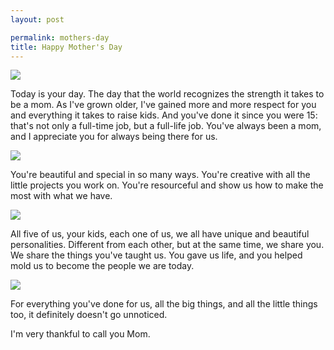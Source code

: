 ```yaml
---
layout: post

permalink: mothers-day
title: Happy Mother's Day
---
```


![][image-1]

Today is your day. The day that the world recognizes the strength it takes to be a mom. As I've grown older, I've gained more and more respect for you and everything it takes to raise kids. And you've done it since you were 15: that's not only a full-time job, but a full-life job. You've always been a mom, and I appreciate you for always being there for us.

![][image-2]

You're beautiful and special in so many ways. You're creative with all the little projects you work on. You're resourceful and show us how to make the most with what we have.

![][image-3]

All five of us, your kids, each one of us, we all have unique and beautiful personalities. Different from each other, but at the same time, we share you. We share the things you've taught us. You gave us life, and you helped mold us to become the people we are today.

![][image-4]

For everything you've done for us, all the big things, and all the little things too, it definitely doesn't go unnoticed.

I'm very thankful to call you Mom.


[image-1]:	https://i.imgur.com/3Mqw4U8.jpg
[image-2]:	https://i.imgur.com/XQZZh69.jpg
[image-3]:	https://i.imgur.com/5EEaNye.jpg
[image-4]:	https://i.imgur.com/CgyHe1C.jpg
